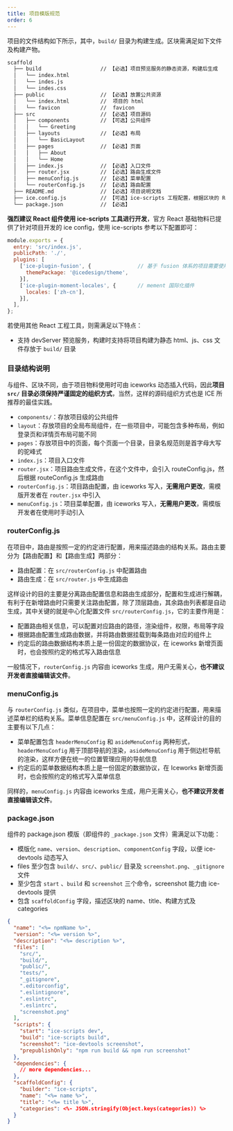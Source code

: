 ```yaml
---
title: 项目模版规范
order: 6
---
```


项目的文件结构如下所示，其中，`build/` 目录为构建生成。区块需满足如下文件及构建产物。

```bash
scaffold
  ├── build                   // 【必选】项目预览服务的静态资源，构建后生成
  │   └── index.html
  │   └── indes.js
  │   └── indes.css
  ├── public                  // 【必选】放置公共资源
  │   └── index.html          //  项目的 html
  │   └── favicon             //  favicon
  ├── src                     // 【必选】项目源码
  │   ├── components          // 【可选】公共组件
  │   │   └── Greeting
  │   ├── layouts             // 【必选】布局
  │   │   └── BasicLayout
  │   ├── pages               // 【必选】页面
  │   │   ├── About
  │   │   └── Home
  │   ├── index.js            // 【必选】入口文件
  │   ├── router.jsx          // 【必选】路由生成文件
  │   ├── menuConfig.js       // 【必选】菜单配置
  │   └── routerConfig.js     // 【必选】路由配置
  ├── README.md               // 【必选】项目说明文档
  ├── ice.config.js           // 【可选】ice-scripts 工程配置，根据区块的 React 工程工具不同而有所区别
  └── package.json            // 【必选】
```

**强烈建议 React 组件使用 ice-scripts 工具进行开发**，官方 React 基础物料已提供了针对项目开发的 ice config，使用 ice-scripts 参考以下配置即可：

```javascript
module.exports = {
  entry: 'src/index.js',
  publicPath: './',
  plugins: [
    ['ice-plugin-fusion', {               // 基于 fusion 体系的项目需要使用 fusion 插件
      themePackage: '@icedesign/theme',
    }],
    ['ice-plugin-moment-locales', {       // mement 国际化插件
      locales: ['zh-cn'],
    }],
  ],
};
```

若使用其他 React 工程工具，则需满足以下特点：

- 支持 devServer 预览服务，构建时支持将项目构建为静态 html、js、css 文件存放于 `build/` 目录

### 目录结构说明

与组件、区块不同，由于项目物料使用时可由 iceworks 动态插入代码，因此**项目 `src/` 目录必须保持严谨固定的组织方式**，当然，这样的源码组织方式也是 ICE 所推荐的最佳实践。

- `components/`：存放项目级的公共组件
- `layout`：存放项目的全局布局组件，在一些项目中，可能包含多种布局，例如登录页和详情页布局可能不同
- `pages`：存放项目中的页面，每个页面一个目录，目录名规范则是首字母大写的驼峰式
- `index.js`：项目入口文件
- `router.jsx`：项目路由生成文件，在这个文件中，会引入 routeConfig.js，然后根据 routeConfig.js 生成路由
- `routerConfig.js`：项目路由配置，由 iceworks 写入，**无需用户更改**，需模版开发者在 `router.jsx` 中引入
- `menuConfig.js`：项目菜单配置，由 iceworks 写入，**无需用户更改**，需模版开发者在使用时手动引入

### routerConfig.js

在项目中，路由是按照一定的约定进行配置，用来描述路由的结构关系。路由主要分为【路由配置】和【路由生成】两部分：

- 路由配置：在 `src/routerConfig.js` 中配置路由
- 路由生成：在 `src/router.js` 中生成路由

这样设计的目的主要是分离路由配置信息和路由生成部分，配置和生成进行解耦，有利于在新增路由时只需要关注路由配置，除了顶层路由，其余路由列表都是自动生成，其中关键的就是中心化配置文件 `src/routerConfig.js`，它的主要作用是：

- 配置路由相关信息，可以配置对应路由的路径，渲染组件，权限，布局等字段
- 根据路由配置生成路由数据，并将路由数据挂载到每条路由对应的组件上
- 约定后的路由数据结构本质上是一份固定的数据协议，在 iceworks 新增页面时，也会按照约定的格式写入路由信息

一般情况下，`routerConfig.js` 内容由 iceworks 生成，用户无需关心，**也不建议开发者直接编辑该文件**。

### menuConfig.js

与 `routerConfig.js` 类似，在项目中，菜单也按照一定的约定进行配置，用来描述菜单栏的结构关系。菜单信息配置在 `src/menuConfig.js` 中，这样设计的目的主要有以下几点：

- 菜单配置包含 `headerMenuConfig` 和 `asideMenuConfig` 两种形式，`headerMenuConfig` 用于顶部导航的渲染，`asideMenuConfig` 用于侧边栏导航的渲染，这样方便在统一的位置管理应用的导航信息
- 约定后的菜单数据结构本质上是一份固定的数据协议，在 Iceworks 新增页面时，也会按照约定的格式写入菜单信息

同样的，`menuConfig.js` 内容由 iceworks 生成，用户无需关心，**也不建议开发者直接编辑该文件**。

### package.json

组件的 package.json 模版（即组件的 `_package.json` 文件）需满足以下功能：

- 模版化 `name`、`version`、`description`、`componentConfig` 字段，以便 ice-devtools 动态写入
- files 至少包含 `build/`、`src/`、`public/` 目录及 `screenshot.png`、`_gitignore` 文件
- 至少包含 `start` 、`build` 和 `screenshot` 三个命令，screenshot 能力由 ice-devtools 提供
- 包含 `scaffoldConfig` 字段，描述区块的 name、title、构建方式及 categories

```json
{
  "name": "<%= npmName %>",
  "version": "<%= version %>",
  "description": "<%= description %>",
  "files": [
    "src/",
    "build/",
    "public/",
    "tests/",
    "_gitignore",
    ".editorconfig",
    ".eslintignore",
    ".eslintrc",
    ".eslintrc",
    "screenshot.png"
  ],
  "scripts": {
    "start": "ice-scripts dev",
    "build": "ice-scripts build",
    "screenshot": "ice-devtools screenshot",
    "prepublishOnly": "npm run build && npm run screenshot"
  },
  "dependencies": {
    // more dependencies...
  },
  "scaffoldConfig": {
    "builder": "ice-scripts",
    "name": "<%= name %>",
    "title": "<%= title %>",
    "categories": <%- JSON.stringify(Object.keys(categories)) %>
  }
}
```